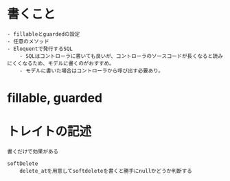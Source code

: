 # 書くこと
    - fillableとguardedの設定
    - 任意のメソッド
    - Eloquentで発行するSQL
        - SQLはコントローラに書いても良いが、コントローラのソースコードが長くなると読みにくくなるため、モデルに書くのがおすすめ。
        - モデルに書いた場合はコントローラから呼び出す必要あり。

# fillable, guarded


# トレイトの記述
    書くだけで効果がある

    softDelete
        delete_atを用意してsoftdeleteを書くと勝手にnullかどうか判断する
    
    